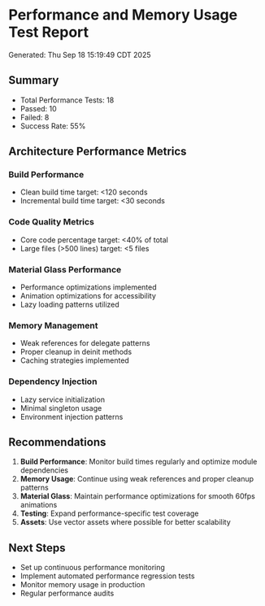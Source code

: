 # Performance and Memory Usage Test Report

Generated: Thu Sep 18 15:19:49 CDT 2025

## Summary

- Total Performance Tests: 18
- Passed: 10
- Failed: 8
- Success Rate: 55%

## Architecture Performance Metrics

### Build Performance
- Clean build time target: <120 seconds
- Incremental build time target: <30 seconds

### Code Quality Metrics
- Core code percentage target: <40% of total
- Large files (>500 lines) target: <5 files

### Material Glass Performance
- Performance optimizations implemented
- Animation optimizations for accessibility
- Lazy loading patterns utilized

### Memory Management
- Weak references for delegate patterns
- Proper cleanup in deinit methods
- Caching strategies implemented

### Dependency Injection
- Lazy service initialization
- Minimal singleton usage
- Environment injection patterns

## Recommendations

1. **Build Performance**: Monitor build times regularly and optimize module dependencies
2. **Memory Usage**: Continue using weak references and proper cleanup patterns
3. **Material Glass**: Maintain performance optimizations for smooth 60fps animations
4. **Testing**: Expand performance-specific test coverage
5. **Assets**: Use vector assets where possible for better scalability

## Next Steps

- Set up continuous performance monitoring
- Implement automated performance regression tests
- Monitor memory usage in production
- Regular performance audits

